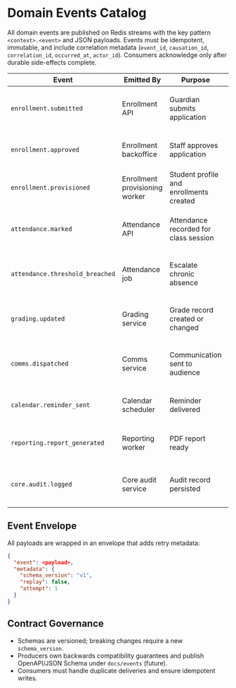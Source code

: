 # Domain Events Catalog

All domain events are published on Redis streams with the key pattern `<context>.<event>` and JSON payloads. Events must be idempotent, immutable, and include correlation metadata (`event_id`, `causation_id`, `correlation_id`, `occurred_at`, `actor_id`). Consumers acknowledge only after durable side-effects complete.

| Event | Emitted By | Purpose | Payload Schema |
| --- | --- | --- | --- |
| `enrollment.submitted` | Enrollment API | Guardian submits application | `{ "event_id": str, "application_id": UUID, "student_temp_id": UUID, "guardian_id": UUID, "submitted_at": datetime, "correlation_id": str }` |
| `enrollment.approved` | Enrollment backoffice | Staff approves application | `{ "event_id": str, "application_id": UUID, "student_temp_id": UUID, "approved_by": UUID, "approved_at": datetime, "notes": str | None, "correlation_id": str }` |
| `enrollment.provisioned` | Enrollment provisioning worker | Student profile and enrollments created | `{ "event_id": str, "student_id": UUID, "student_code": str, "homeroom_id": UUID, "course_ids": list[UUID], "provisioned_at": datetime, "correlation_id": str }` |
| `attendance.marked` | Attendance API | Attendance recorded for class session | `{ "event_id": str, "class_session_id": UUID, "student_id": UUID, "status": Literal["present","absent","late"], "marked_by": UUID, "marked_at": datetime, "correlation_id": str }` |
| `attendance.threshold_breached` | Attendance job | Escalate chronic absence | `{ "event_id": str, "student_id": UUID, "days_absent": int, "threshold": int, "first_absent_at": datetime, "last_absent_at": datetime, "correlation_id": str }` |
| `grading.updated` | Grading service | Grade record created or changed | `{ "event_id": str, "grade_item_id": UUID, "student_id": UUID, "score": Decimal, "weight": Decimal, "recorded_at": datetime, "recorded_by": UUID, "correlation_id": str }` |
| `comms.dispatched` | Comms service | Communication sent to audience | `{ "event_id": str, "template_id": UUID, "channel": Literal["email","sms","push"], "audience_segment_id": UUID, "dispatch_id": UUID, "sent_at": datetime, "correlation_id": str }` |
| `calendar.reminder_sent` | Calendar scheduler | Reminder delivered | `{ "event_id": str, "calendar_event_id": UUID, "reminder_offset_minutes": int, "channel": str, "sent_at": datetime, "correlation_id": str }` |
| `reporting.report_generated` | Reporting worker | PDF report ready | `{ "event_id": str, "report_id": UUID, "report_type": Literal["term","attendance"], "student_id": UUID | None, "generated_at": datetime, "storage_uri": str, "correlation_id": str }` |
| `core.audit.logged` | Core audit service | Audit record persisted | `{ "event_id": str, "audit_id": UUID, "actor_id": UUID, "entity_type": str, "entity_id": UUID, "action": str, "diff": dict, "created_at": datetime, "correlation_id": str }` |

## Event Envelope
All payloads are wrapped in an envelope that adds retry metadata:
```json
{
  "event": <payload>,
  "metadata": {
    "schema_version": "v1",
    "replay": false,
    "attempt": 1
  }
}
```

## Contract Governance
- Schemas are versioned; breaking changes require a new `schema_version`.
- Producers own backwards compatibility guarantees and publish OpenAPI/JSON Schema under `docs/events` (future).
- Consumers must handle duplicate deliveries and ensure idempotent writes.
